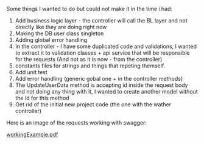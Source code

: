 Some things I wanted to do but could not make it in the time i had: 

1) Add business logic layer - the controller will call the BL layer and not directly like they are doing right now
2) Making the DB user class singleton
3) Adding global error handling
4) In the controller - I have some duplicated code and validations, I wanted to extract it to validation classes + api service that will be responsible for the requests (And not as it is now - from the controller)
5) constants files for strings and things that repeting themself.
6) Add unit test
7) Add error handling (generic gobal one + in the controller methods)
8) The UpdateUserData method is accepting id inside the request body and not doing any thing with it, I wanted to create another model without the id for this method
9) Get rid of the initial new project code (the one with the wather controller)


Here is an image of the requests working with swagger: 

[workingExample.pdf](https://github.com/Tamir198/Abra-dot-net/files/10919956/workingExample.pdf)

